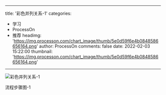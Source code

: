 
---
title: '彩色并列关系-1'
categories: 
 - 学习
 - ProcessOn
 - 推荐
headimg: 'https://img.processon.com/chart_image/thumb/5e0d59f6e4b0848586656164.png'
author: ProcessOn
comments: false
date: 2022-02-03 15:22:00
thumbnail: 'https://img.processon.com/chart_image/thumb/5e0d59f6e4b0848586656164.png'
---

<div>   
<img class="thumb" alt="彩色并列关系-1" src="https://img.processon.com/chart_image/thumb/5e0d59f6e4b0848586656164.png" referrerpolicy="no-referrer">
<p>流程步骤图-1</p>  
</div>
            